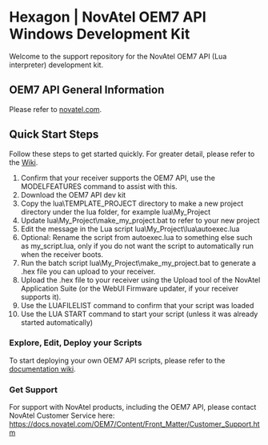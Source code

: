 <h1>Hexagon | NovAtel OEM7 API Windows Development Kit</h1>
Welcome to the support repository for the NovAtel OEM7 API (Lua interpreter) development kit. 

<p>
    <h2>OEM7 API General Information</h2>
    Please refer to <a href="https://novatel.com/products/firmware-options-pc-software/gnss-receiver-firmware-options/api">novatel.com</a>.
</p>
<p>
    <h2>Quick Start Steps</h2>
    Follow these steps to get started quickly. For greater detail, please refer to the <a href="https://github.com/novatel/oem7_api_dev_kit/wiki">Wiki</a>.
    <OL>
        <LI>Confirm that your receiver supports the OEM7 API, use the MODELFEATURES command to assist with this.</LI>
        <LI>Download the OEM7 API dev kit</LI>
        <LI>Copy the lua\TEMPLATE_PROJECT directory to make a new project directory under the lua folder, for example lua\My_Project</LI>
    <LI>Update lua\My_Project\make_my_project.bat to refer to your new project</LI>
        <LI>Edit the message in the Lua script lua\My_Project\lua\autoexec.lua</LI>
        <LI>Optional: Rename the script from autoexec.lua to something else such as my_script.lua, only if you do not want the script to automatically run when the receiver boots.</LI>
        <LI>Run the batch script lua\My_Project\make_my_project.bat to generate a .hex file you can upload to your receiver.</LI>
        <LI>Upload the .hex file to your receiver using the Upload tool of the NovAtel Application Suite (or the WebUI Firmware updater, if your receiver supports it).</LI>
        <LI>Use the LUAFILELIST command to confirm that your script was loaded</LI>
        <LI>Use the LUA START command to start your script (unless it was already started automatically)</LI>
    </OL>
</p>    
<p>
    <h3>Explore, Edit, Deploy your Scripts</h3>
    To start deploying your own OEM7 API scripts, please refer to the <a href="https://github.com/novatel/oem7_api_dev_kit/wiki">documentation wiki</a>.
</p>
<p>
    <h3>Get Support</h3>
    For support with NovAtel products, including the OEM7 API, please contact NovAtel Customer Service here:<BR>
    <a href="https://docs.novatel.com/OEM7/Content/Front_Matter/Customer_Support.htm">https://docs.novatel.com/OEM7/Content/Front_Matter/Customer_Support.htm</a>
</p>

